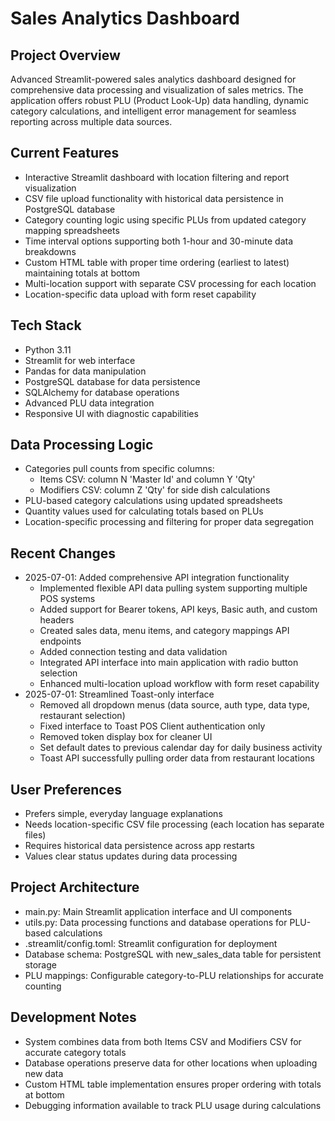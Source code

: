 # Sales Analytics Dashboard

## Project Overview
Advanced Streamlit-powered sales analytics dashboard designed for comprehensive data processing and visualization of sales metrics. The application offers robust PLU (Product Look-Up) data handling, dynamic category calculations, and intelligent error management for seamless reporting across multiple data sources.

## Current Features
- Interactive Streamlit dashboard with location filtering and report visualization
- CSV file upload functionality with historical data persistence in PostgreSQL database
- Category counting logic using specific PLUs from updated category mapping spreadsheets
- Time interval options supporting both 1-hour and 30-minute data breakdowns
- Custom HTML table with proper time ordering (earliest to latest) maintaining totals at bottom
- Multi-location support with separate CSV processing for each location
- Location-specific data upload with form reset capability

## Tech Stack
- Python 3.11
- Streamlit for web interface
- Pandas for data manipulation
- PostgreSQL database for data persistence
- SQLAlchemy for database operations
- Advanced PLU data integration
- Responsive UI with diagnostic capabilities

## Data Processing Logic
- Categories pull counts from specific columns:
  - Items CSV: column N 'Master Id' and column Y 'Qty'
  - Modifiers CSV: column Z 'Qty' for side dish calculations
- PLU-based category calculations using updated spreadsheets
- Quantity values used for calculating totals based on PLUs
- Location-specific processing and filtering for proper data segregation

## Recent Changes
- 2025-07-01: Added comprehensive API integration functionality
  - Implemented flexible API data pulling system supporting multiple POS systems
  - Added support for Bearer tokens, API keys, Basic auth, and custom headers
  - Created sales data, menu items, and category mappings API endpoints
  - Added connection testing and data validation
  - Integrated API interface into main application with radio button selection
  - Enhanced multi-location upload workflow with form reset capability
- 2025-07-01: Streamlined Toast-only interface
  - Removed all dropdown menus (data source, auth type, data type, restaurant selection)
  - Fixed interface to Toast POS Client authentication only
  - Removed token display box for cleaner UI
  - Set default dates to previous calendar day for daily business activity
  - Toast API successfully pulling order data from restaurant locations

## User Preferences
- Prefers simple, everyday language explanations
- Needs location-specific CSV file processing (each location has separate files)
- Requires historical data persistence across app restarts
- Values clear status updates during data processing

## Project Architecture
- main.py: Main Streamlit application interface and UI components
- utils.py: Data processing functions and database operations for PLU-based calculations
- .streamlit/config.toml: Streamlit configuration for deployment
- Database schema: PostgreSQL with new_sales_data table for persistent storage
- PLU mappings: Configurable category-to-PLU relationships for accurate counting

## Development Notes
- System combines data from both Items CSV and Modifiers CSV for accurate category totals
- Database operations preserve data for other locations when uploading new data
- Custom HTML table implementation ensures proper ordering with totals at bottom
- Debugging information available to track PLU usage during calculations